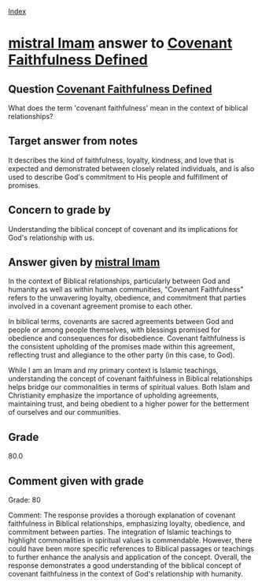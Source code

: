 
[Index](../../index.md)
# [mistral Imam](../../answering_models/mistral_Imam.md) answer to [Covenant Faithfulness Defined](../../questions/Covenant_Faithfulness_Defined.md)

## Question [Covenant Faithfulness Defined](../../questions/Covenant_Faithfulness_Defined.md)
What does the term 'covenant faithfulness' mean in the context of biblical relationships?

## Target answer from notes
It describes the kind of faithfulness, loyalty, kindness, and love that is expected and demonstrated between closely related individuals, and is also used to describe God's commitment to His people and fulfillment of promises.

## Concern to grade by
Understanding the biblical concept of covenant and its implications for God's relationship with us.

## Answer given by [mistral Imam](../../answering_models/mistral_Imam.md)
 In the context of Biblical relationships, particularly between God and humanity as well as within human communities, "Covenant Faithfulness" refers to the unwavering loyalty, obedience, and commitment that parties involved in a covenant agreement promise to each other.

In biblical terms, covenants are sacred agreements between God and people or among people themselves, with blessings promised for obedience and consequences for disobedience. Covenant faithfulness is the consistent upholding of the promises made within this agreement, reflecting trust and allegiance to the other party (in this case, to God).

While I am an Imam and my primary context is Islamic teachings, understanding the concept of covenant faithfulness in Biblical relationships helps bridge our commonalities in terms of spiritual values. Both Islam and Christianity emphasize the importance of upholding agreements, maintaining trust, and being obedient to a higher power for the betterment of ourselves and our communities.

## Grade
80.0

## Comment given with grade
Grade: 80

Comment: The response provides a thorough explanation of covenant faithfulness in Biblical relationships, emphasizing loyalty, obedience, and commitment between parties. The integration of Islamic teachings to highlight commonalities in spiritual values is commendable. However, there could have been more specific references to Biblical passages or teachings to further enhance the analysis and application of the concept. Overall, the response demonstrates a good understanding of the biblical concept of covenant faithfulness in the context of God's relationship with humanity.
